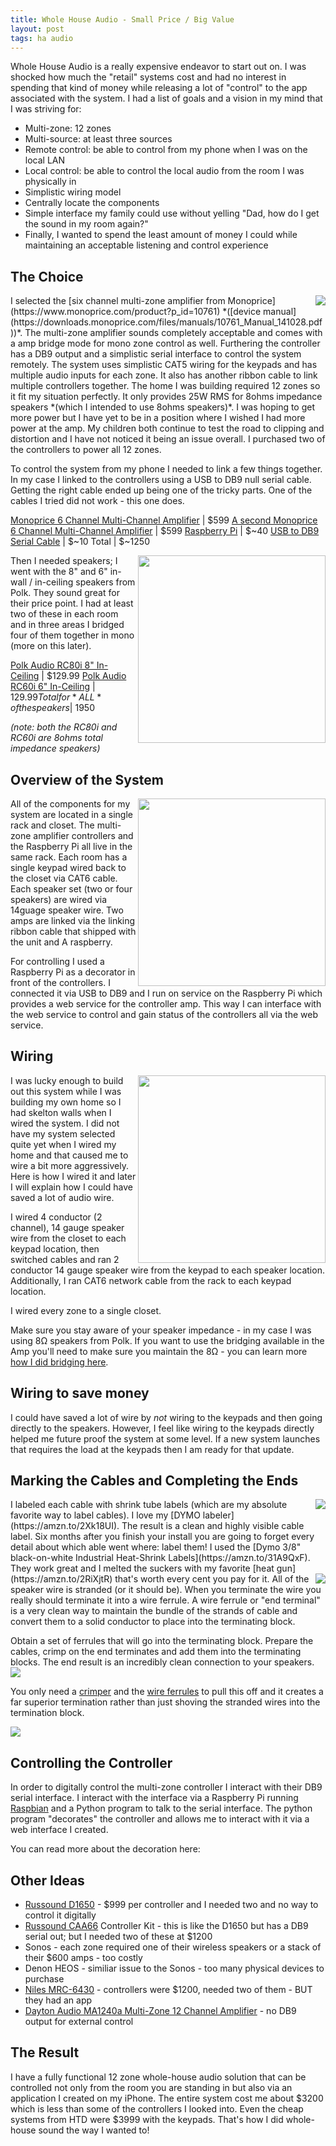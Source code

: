 ```yaml
---
title: Whole House Audio - Small Price / Big Value
layout: post
tags: ha audio
---
```


Whole House Audio is a really expensive endeavor to start out on.  I was shocked how much the "retail" systems cost and had no interest in spending that kind of money while releasing a lot of "control" to the app associated with the system.  I had a list of goals and a vision in my mind that I was striving for:

+ Multi-zone: 12 zones
+ Multi-source: at least three sources
+ Remote control: be able to control from my phone when I was on the local LAN
+ Local control: be able to control the local audio from the room I was physically in
+ Simplistic wiring model
+ Centrally locate the components
+ Simple interface my family could use without yelling "Dad, how do I get the sound in my room again?"
+ Finally, I wanted to spend the least amount of money I could while maintaining an acceptable listening and control experience

The Choice
----------
<img src="https://s3-us-west-2.amazonaws.com/chrisschuld.com/images/monoprice-amp.png" align="right"/>
I selected the [six channel multi-zone amplifier from Monoprice](https://www.monoprice.com/product?p_id=10761) *([device manual](https://downloads.monoprice.com/files/manuals/10761_Manual_141028.pdf))*.  The multi-zone amplifier sounds completely acceptable and comes with a amp bridge mode for mono zone control as well.  Furthering the controller has a DB9 output and a simplistic serial interface to control the system remotely.  The system uses simplistic CAT5 wiring for the keypads and has multiple audio inputs for each zone.  It also has another ribbon cable to link multiple controllers together.  The home I was building required 12 zones so it fit my situation perfectly.  It only provides 25W RMS for 8ohms impedance speakers *(which I intended to use 8ohms speakers)*.  I was hoping to get more power but I have yet to be in a position where I wished I had more power at the amp.  My children both continue to test the road to clipping and distortion and I have not noticed it being an issue overall.  I purchased two of the controllers to power all 12 zones.

To control the system from my phone I needed to link a few things together.  In my case I linked to the controllers using a USB to DB9 null serial cable.  Getting the right cable ended up being one of the tricky parts.  One of the cables I tried did not work - this one does.

[Monoprice 6 Channel Multi-Channel Amplifier](https://www.monoprice.com/product?p_id=10761)           | $599
[A second Monoprice 6 Channel Multi-Channel Amplifier](https://www.monoprice.com/product?p_id=10761)  | $599
[Raspberry Pi](https://amzn.to/2Xk58og)                                                               | $~40
[USB to DB9 Serial Cable](https://amzn.to/2Xk5Di8)                                                    | $~10
Total                                                                                                 | $~1250

<img src="https://s3-us-west-2.amazonaws.com/chrisschuld.com/images/polk-80i.png" align="right" width="300"/>
Then I needed speakers; I went with the 8" and 6" in-wall / in-ceiling speakers from Polk.  They sound great for their price point.  I had at least two of these in each room and in three areas I bridged four of them together in mono (more on this later).

[Polk Audio RC80i 8" In-Ceiling](https://amzn.to/2KkF1rw) | $129.99
[Polk Audio RC60i 6" In-Ceiling](https://amzn.to/2Fbiqcr) | $129.99
Total for  *ALL* of the speakers                          | ~$1950

*(note: both the RC80i and RC60i are 8ohms total impedance speakers)*

Overview of the System
----------------------
<img src="https://s3-us-west-2.amazonaws.com/chrisschuld.com/images/rear-of-mono-price-amp.png" align="right" width="300"/>
All of the components for my system are located in a single rack and closet.  The multi-zone amplifier controllers and the Raspberry Pi all live in the same rack.  Each room has a single keypad wired back to the closet via CAT6 cable.  Each speaker set (two or four speakers) are wired via 14guage speaker wire.  Two amps are linked via the linking ribbon cable that shipped with the unit and A raspberry.

For controlling I used a Raspberry Pi as a decorator in front of the controllers.  I connected it via USB to DB9 and I run on service on the Raspberry Pi which provides a web service for the controller amp.  This way I can interface with the web service to control and gain status of the controllers all via the web service.


Wiring
------
<img src="https://s3-us-west-2.amazonaws.com/chrisschuld.com/images/keypad-wiring.png" align="right" width="300"/>
I was lucky enough to build out this system while I was building my own home so I had skelton walls when I wired the system.  I did not have my system selected quite yet when I wired my home and that caused me to wire a bit more aggressively.  Here is how I wired it and later I will explain how I could have saved a lot of audio wire.

I wired 4 conductor (2 channel), 14 gauge speaker wire from the closet to each keypad location, then switched cables and ran 2 conductor 14 gauge speaker wire from the keypad to each speaker location.  Additionally, I ran CAT6 network cable from the rack to each keypad location.

I wired every zone to a single closet.

Make sure you stay aware of your speaker impedance - in my case I was using 8Ω speakers from Polk.  If you want to use the bridging available in the Amp you'll need to make sure you maintain the 8Ω - you can learn more [how I did bridging here](/2019/05/four-speakers-8ohms-mono/). 

Wiring to save money
--------------------

I could have saved a lot of wire by *not* wiring to the keypads and then going directly to the speakers.  However, I feel like wiring to the keypads directly helped me future proof the system at some level.  If a new system launches that requires the load at the keypads then I am ready for that update.

Marking the Cables and Completing the Ends
------------------------------------------
<img src="https://s3-us-west-2.amazonaws.com/chrisschuld.com/images/wire-labels.png" align="right"/>
I labeled each cable with shrink tube labels (which are my absolute favorite way to label cables).  I love my [DYMO labeler](https://amzn.to/2Xk18UI).  The result is a clean and highly visible cable label.  Six months after you finish your install you are going to forget every detail about which able went where: label them!  I used the [Dymo 3/8" black-on-white Industrial Heat-Shrink Labels](https://amzn.to/31A9QxF).  They work great and I melted the suckers with my favorite [heat gun](https://amzn.to/2RiXjtR) that's worth every cent you pay for it.

<img src="https://s3-us-west-2.amazonaws.com/chrisschuld.com/images/wire-crimp.png" align="right"/>
All of the speaker wire is stranded (or it should be).  When you terminate the wire you really should terminate it into a wire ferrule.  A wire ferrule or "end terminal" is a very clean way to maintain the bundle of the strands of cable and convert them to a solid conductor to place into the terminating block.

Obtain a set of ferrules that will go into the terminating block.  Prepare the cables, crimp on the end terminates and add them into the terminating blocks.  The end result is an incredibly clean connection to your speakers.
<img src="https://s3-us-west-2.amazonaws.com/chrisschuld.com/images/wire-to-end-terminal.png"/>

You only need a [crimper](https://amzn.to/2Rjv9io) and the [wire ferrules](https://amzn.to/2Ihvr6q) to pull this off and it creates a far superior termination rather than just shoving the stranded wires into the termination block.

<img src="https://s3-us-west-2.amazonaws.com/chrisschuld.com/images/back-of-controller.png"/>


Controlling the Controller
--------------------------

In order to digitally control the multi-zone controller I interact with their DB9 serial interface.  I interact with the interface via a Raspberry Pi running [Raspbian](https://www.raspberrypi.org/downloads/raspbian/) and a Python program to talk to the serial interface.  The python program "decorates" the controller and allows me to interact with it via a web interface I created.

You can read more about the decoration here:


Other Ideas
-----------
+ [Russound D1650](https://amzn.to/2IRVlws) - $999 per controller and I needed two and no way to control it digitally
+ [Russound CAA66](https://amzn.to/2KWQL2L) Controller Kit - this is like the D1650 but has a DB9 serial out; but I needed two of these at $1200
+ Sonos - each zone required one of their wireless speakers or a stack of their $600 amps - too costly
+ Denon HEOS - similiar issue to the Sonos - too many physical devices to purchase
+ [Niles MRC-6430](https://amzn.to/2IotFQZ) - controllers were $1200, needed two of them - BUT they had an app
+ [Dayton Audio MA1240a Multi-Zone 12 Channel Amplifier](https://amzn.to/2FasliE) - no DB9 output for external control


The Result
----------
I have a fully functional 12 zone whole-house audio solution that can be controlled not only from the room you are standing in but also via an application I created on my iPhone.  The entire system cost me about $3200 which is less than some of the controllers I looked into.  Even the cheap systems from HTD were $3999 with the keypads.  That's how I did whole-house sound the way I wanted to!
